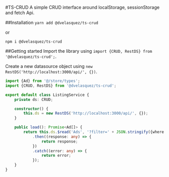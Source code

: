 #TS-CRUD
A simple CRUD interface around localStorage, sessionStorage and fetch Api.

##Installation
`yarn add @dvelasquez/ts-crud`

or

`npm i @dvelasquez/ts-crud`

##Getting started
Import the library using `import {CRUD, RestDS} from '@dvelasquez/ts-crud';`.

Create a new datasource object using `new RestDS('http://localhost:3000/api/', {})`.

```typescript
import {Ad} from '@/store/types';
import {CRUD, RestDS} from '@dvelasquez/ts-crud';

export default class ListingService {
    private ds: CRUD;

    constructor() {
        this.ds = new RestDS('http://localhost:3000/api/', {});
    }

    public load(): Promise<Ad[]> {
        return this.ds.$read('Ads', '?filter=' + JSON.stringify({where: {}, limit: 100}))
            .then((response: any) => {
                return response;
            })
            .catch((error: any) => {
                return error;
            });
    }
}
```